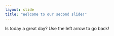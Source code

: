 ```yaml
---
layout: slide
title: "Welcome to our second slide!"
---
```

Is today a great day?
Use the left arrow to go back!
